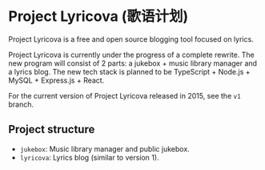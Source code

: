 Project Lyricova (歌语计划)
=========================

Project Lyricova is a free and open source blogging tool focused on lyrics.

Project Lyricova is currently under the progress of a complete rewrite. The new program will consist of 2 parts: a jukebox + music library manager and a lyrics blog. The new tech stack is planned to be TypeScript + Node.js + MySQL + Express.js + React.

For the current version of Project Lyricova released in 2015, see the `v1` branch.

## Project structure
* `jukebox`: Music library manager and public jukebox.
* `lyricova`: Lyrics blog (similar to version 1).
